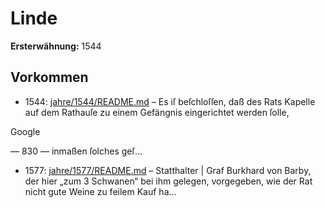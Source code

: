 # Linde

**Ersterwähnung:** 1544

## Vorkommen
- 1544: [jahre/1544/README.md](../jahre/1544/README.md) – Es iſ beſchloſſen, daß des Rats Kapelle auf dem
Rathauſe zu einem Gefängnis eingerichtet werden ſolle,

Google


— 830 —
inmaßen ſolches geſ...
- 1577: [jahre/1577/README.md](../jahre/1577/README.md) – Statthalter |
Graf Burkhard von Barby, der hier „zum 3 Schwanen“
bei ihm gelegen, vorgegeben, wie der Rat nicht gute Weine
zu feilem Kauf ha...
